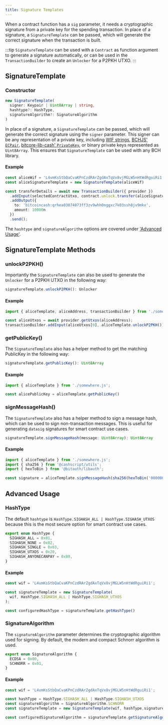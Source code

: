 ```yaml
---
title: Signature Templates
---
```


When a contract function has a `sig` parameter, it needs a cryptographic signature from a private key for the spending transaction.
In place of a signature, a `SignatureTemplate` can be passed, which will generate the correct signature when the transaction is built.

:::tip
`SignatureTemplate` can be used with a `Contract` as function argument to generate a signature automatically, or can be used in the `TransactionBuilder` to create an `Unlocker` for a P2PKH UTXO.
:::

## SignatureTemplate

### Constructor

```ts
new SignatureTemplate(
  signer: Keypair | Uint8Array | string,
  hashtype?: HashType,
  signatureAlgorithm?: SignatureAlgorithm
)
```

In place of a signature, a `SignatureTemplate` can be passed, which will generate the correct signature using the `signer` parameter. This signer can be any representation of a private key, including [WIF strings][wif], [BCHJS' `ECPair`][ecpair], [bitcore-lib-cash' `PrivateKey`][privatekey], or binary private keys represented as `Uint8Array`. This ensures that `SignatureTemplate` can be used with any BCH library.

#### Example
```ts
const aliceWif = 'L4vmKsStbQaCvaKPnCzdRArZgdAxTqVx8vjMGLW5nHtWdRguiRi1';
const aliceSignatureTemplate = new SignatureTemplate(aliceWif)

const transferDetails = await new TransactionBuilder({ provider })
  .addInput(selectedContractUtxo, contract.unlock.transfer(aliceSignatureTemplate))
  .addOutput({
    to: 'bitcoincash:qrhea03074073ff3zv9whh0nggxc7k03ssh8jv9mkx',
    amount: 10000n
  })
  .send();
```

The `hashtype` and `signatureAlgorithm` options are covered under ['Advanced Usage'](/docs/sdk/signature-templates#advanced-usage).

## SignatureTemplate Methods

### unlockP2PKH()

Importantly the `SignatureTemplate` can also be used to generate the `Unlocker` for a P2PKH UTXO in the following way:

```ts
signatureTemplate.unlockP2PKH(): Unlocker
```

#### Example
```ts
import { aliceTemplate, aliceAddress, transactionBuilder } from './somewhere.js';

const aliceUtxos = await provider.getUtxos(aliceAddress);
transactionBuilder.addInput(aliceUtxos[0], aliceTemplate.unlockP2PKH());
```

### getPublicKey()

The `SignatureTemplate` also has a helper method to get the matching PublicKey in the following way:

```ts
signatureTemplate.getPublicKey(): Uint8Array
```

#### Example
```ts
import { aliceTemplate } from './somewhere.js';

const alicePublicKey = aliceTemplate.getPublicKey()
```

### signMessageHash()

The `SignatureTemplate` also has a helper method to sign a message hash, which can be used to sign non-transaction messages. This is useful for generating `datasig` signatures for smart contract use cases.

```ts
signatureTemplate.signMessageHash(message: Uint8Array): Uint8Array
```

#### Example
```ts
import { aliceTemplate } from './somewhere.js';
import { sha256 } from '@cashscript/utils';
import { hexToBin } from '@bitauth/libauth';

const signature = aliceTemplate.signMessageHash(sha256(hexToBin('0000000000000000000000')));
```

## Advanced Usage

### HashType

The default `hashtype` is `HashType.SIGHASH_ALL | HashType.SIGHASH_UTXOS` because this is the most secure option for smart contract use cases.

```ts
export enum HashType {
  SIGHASH_ALL = 0x01,
  SIGHASH_NONE = 0x02,
  SIGHASH_SINGLE = 0x03,
  SIGHASH_UTXOS = 0x20,
  SIGHASH_ANYONECANPAY = 0x80,
}
```

#### Example
```ts
const wif = 'L4vmKsStbQaCvaKPnCzdRArZgdAxTqVx8vjMGLW5nHtWdRguiRi1';

const signatureTemplate = new SignatureTemplate(
  wif, HashType.SIGHASH_ALL | HashType.SIGHASH_UTXOS
);

const configuredHashType = signatureTemplate.getHashType()
```

### SignatureAlgorithm

The `signatureAlgorithm` parameter determines the cryptographic algorithm used for signing. By default, the modern and compact Schnorr algorithm is used.

```ts
export enum SignatureAlgorithm {
  ECDSA = 0x00,
  SCHNORR = 0x01,
}
```

#### Example
```ts
const wif = 'L4vmKsStbQaCvaKPnCzdRArZgdAxTqVx8vjMGLW5nHtWdRguiRi1';

const hashType = HashType.SIGHASH_ALL | HashType.SIGHASH_UTXOS
const signatureAlgorithm = SignatureAlgorithm.SCHNORR
const signatureTemplate = new SignatureTemplate(wif, hashType,signatureAlgorithm);

const configuredSignatureAlgorithm = signatureTemplate.getSignatureAlgorithm()
```

[wif]: https://en.bitcoin.it/wiki/Wallet_import_format
[ecpair]: https://bchjs.fullstack.cash/#api-ECPair
[privatekey]: https://github.com/bitpay/bitcore/blob/master/packages/bitcore-lib-cash/docs/privatekey.md

